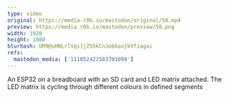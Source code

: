 ```yaml
---
type: video
original: https://media.r0b.io/mastodon/original/58.mp4
preview: https://media.r0b.io/mastodon/preview/58.png
width: 1920
height: 1080
blurhash: UM9@uHNLrlVqi]jZS5kCnJobkao}kVfiagai
refs:
  mastodon_media: ['111052422583701098']
---
```


An ESP32 on a breadboard with an SD card and LED matrix attached. The LED matrix is cycling through different colours in defined segments
